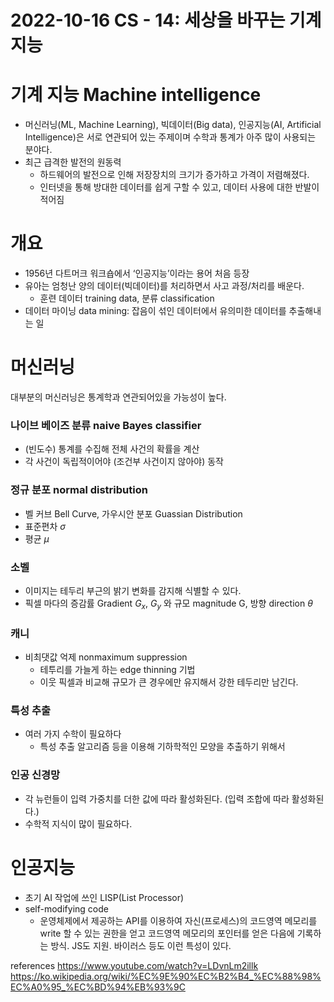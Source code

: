 # 2022-10-16 CS - 14: 세상을 바꾸는 기계 지능

# 기계 지능 Machine intelligence

- 머신러닝(ML, Machine Learning), 빅데이터(Big data), 인공지능(AI, Artificial Intelligence)은 서로 연관되어 있는 주제이며 수학과 통계가 아주 많이 사용되는 분야다.
- 최근 급격한 발전의 원동력
    - 하드웨어의 발전으로 인해 저장장치의 크기가 증가하고 가격이 저렴해졌다.
    - 인터넷을 통해 방대한 데이터를 쉽게 구할 수 있고, 데이터 사용에 대한 반발이 적어짐

# 개요

- 1956년 다트머크 워크숍에서 ‘인공지능’이라는 용어 처음 등장
- 유아는 엄청난 양의 데이터(빅데이터)를 처리하면서 사고 과정/처리를 배운다.
    - 훈련 데이터 training data, 분류 classification
- 데이터 마이닝 data mining: 잡음이 섞인 데이터에서 유의미한 데이터를 추출해내는 일

# 머신러닝

대부분의 머신러닝은 통계학과 연관되어있을 가능성이 높다.

### 나이브 베이즈 분류 naive Bayes classifier

- (빈도수) 통계를 수집해 전체 사건의 확률을 계산
- 각 사건이 독립적이어야 (조건부 사건이지 않아야) 동작

### 정규 분포 normal distribution

- 벨 커브 Bell Curve, 가우시안 분포 Guassian Distribution
- 표준편차 $\sigma$
- 평균 $\mu$

### 소벨

- 이미지는 테두리 부근의 밝기 변화를 감지해 식별할 수 있다.
- 픽셀 마다의 증감률 Gradient $G_x$, $G_y$ 와 규모 magnitude G, 방향 direction $\theta$

### 캐니

- 비최댓값 억제 nonmaximum suppression
    - 테투리를 가늘게 하는 edge thinning 기법
    - 이웃 픽셀과 비교해 규모가 큰 경우에만 유지해서 강한 테두리만 남긴다.

### 특성 추출

- 여러 가지 수학이 필요하다
    - 특성 추출 알고리즘 등을 이용해 기하학적인 모양을 추출하기 위해서

### 인공 신경망

- 각 뉴런들이 입력 가중치를 더한 값에 따라 활성화된다. (입력 조합에 따라 활성화된다.)
- 수학적 지식이 많이 필요하다.

# 인공지능

- 초기 AI 작업에 쓰인 LISP(List Processor)
- self-modifying code
    - 운영체제에서 제공하는 API를 이용하여 자신(프로세스)의 코드영역 메모리를 write 할 수 있는 권한을 얻고 코드영역 메모리의 포인터를 얻은 다음에 기록하는 방식. JS도 지원. 바이러스 등도 이런 특성이 있다.

references
https://www.youtube.com/watch?v=LDvnLm2illk
https://ko.wikipedia.org/wiki/%EC%9E%90%EC%B2%B4_%EC%88%98%EC%A0%95_%EC%BD%94%EB%93%9C
